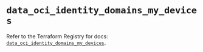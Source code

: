 # `data_oci_identity_domains_my_devices`

Refer to the Terraform Registry for docs: [`data_oci_identity_domains_my_devices`](https://registry.terraform.io/providers/hashicorp/oci/7.19.0/docs/data-sources/identity_domains_my_devices).
